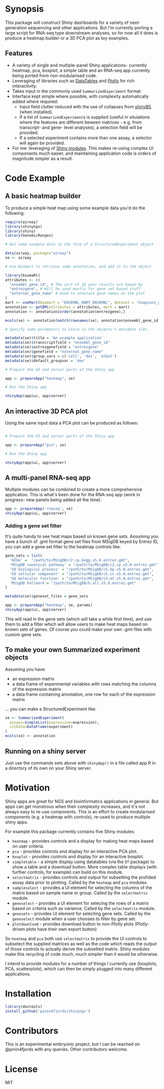 <!-- README.md is generated from README.Rmd. Please edit that file -->
Synopsis
========

This package will construct Shiny dashboards for a variety of next-generation sequencing and other applications. But I'm currently porting a large script for RNA-seq type downstream analyses, so for now all it does is produce a heatmap builder or a 3D PCA plot as toy examples.

Features
--------

-   A variety of single and multiple-panel Shiny applications- currently heatmap, pca, boxplot, a simple table and an RNA-seq app currently being ported from non-modularised code.
-   Leveraging of libraries such as [DataTables](https://rstudio.github.io/DT/) and [Plotly](https://plot.ly/) for rich interactivity.
-   Takes input in the commonly used `SummarizedExperiment` format.
-   Interface kept simple where possible, with complexity automatically added where required:
    -   Input field clutter reduced with the use of collapses from [shinyBS](https://ebailey78.github.io/shinyBS/index.html) (when installed).
    -   If a list of `SummarizedExperiment`s is supplied (useful in situiations where the features are different beween matrices - e.g. from transcript- and gene- level analyses), a selection field will be provided.
    -   If a selected experiment contains more than one assay, a selector will again be provided.
-   For me: leveraging of [Shiny modules](http://shiny.rstudio.com/articles/modules.html). This makes re-using complex UI components much easier, and maintaining application code is orders of magnitude simpler as a result.

Code Example
============

A basic heatmap builder
-----------------------

To produce a simple heat map using some example data you'd do the following:

``` r
require(airway)
library(shinyngs)
library(shiny)
library(GenomicRanges)

# Get some example data in the form of a StructuredExperiment object

data(airway, package="airway")
se <- airway

# Use Biomart to retrieve some annotation, and add it to the object

library(biomaRt)
attributes <- c(
  "ensembl_gene_id", # The sort of ID your results are keyed by
  "entrezgene", # Will be used mostly for gene set based stuff
  "external_gene_name" # Used to annotate gene names on the plot
)
mart <- useMart(biomart = "ENSEMBL_MART_ENSEMBL", dataset = 'hsapiens_gene_ensembl', host='www.ensembl.org')
annotation <- getBM(attributes = attributes, mart = mart)
annotation <- annotation[order(annotation$entrezgene),]

mcols(se) <- annotation[match(rownames(se), annotation$ensembl_gene_id),]

# Specify some parameters to store in the objects's metadata slot. 

metadata(se)$title = 'An example application'
metadata(se)$transcriptfield = "ensembl_gene_id" 
metadata(se)$entrezgenefield = "entrezgene"
metadata(se)$genefield = "external_gene_name"
metadata(se)$group_vars = c('cell', 'dex', 'albut') 
metadata(se)$default_groupvar = 'dex'

# Prepare the UI and server parts of the Shiny app

app <- prepareApp("heatmap", se)

# Run the Shiny app

shinyApp(app$ui, app$server)
```

An interactive 3D PCA plot
--------------------------

Using the same input data a PCA plot can be produced as follows:

``` r

# Prepare the UI and server parts of the Shiny app

app <- prepareApp("pca", se)

# Run the Shiny app

shinyApp(app$ui, app$server)
```

A multi-panel RNA-seq app
-------------------------

Multiple modules can be combined to create a more comprehensive application. This is what's been done for the RNA-seq app (work in progress- new panels being added all the time):

``` r
app <- prepareApp('rnaseq', se)
shinyApp(app$ui, app$server)
```

### Adding a gene set filter

It's quite handy to see heat maps based on known gene sets. Assuming you have a bunch of .gmt format gene set files from MSigDB keyed by Entrez ID, you can add a gene set filter to the heatmap controls like:

``` r
gene_sets = list(
  'KEGG' =  "/path/to/MSigDB/c2.cp.kegg.v5.0.entrez.gmt",
  'MSigDB canonical pathway' = "/path/to/MSigDB/c2.cp.v5.0.entrez.gmt",
  'GO biological process' = "/path/to/MSigDB/c5.bp.v5.0.entrez.gmt",
  'GO cellular component' = "/path/to/MSigDB/c5.cc.v5.0.entrez.gmt",
  'GO molecular function' = "/path/to/MSigDB/c5.mf.v5.0.entrez.gmt",
  'MSigDB hallmark'= "/path/to/MSigDB/h.all.v5.0.entrez.gmt"
)

metadata(se)$geneset_files = gene_sets

app <- prepareApp("heatmap", se, params)
shinyApp(app$ui, app$server)
```

This will read in the gene sets (which will take a while first time), and use them to add a filter which will allow users to make heat maps based on known sets of genes. Of course you could make your own .gmt files with custom gene sets.

To make your own Summarized experiment objects
----------------------------------------------

Assuming you have:

-   an expression matrix
-   a data frame of experimental variables with rows matching the columns of the expression matrix
-   a data frame containing annotation, one row for each of the expression matrix

... you can make a StructuredExperiment like:

``` r
se <- SummarizedExperiment(
  assays=SimpleList(expression=expression),
  colData=DataFrame(experiment)
)
mcols(se) <- annotation
```

Running on a shiny server
-------------------------

Just use the commands sets above with `shinyApp()` in a file called app.R in a directory of its own on your Shiny server.

Motivation
==========

Shiny apps are great for NGS and bioinformatics applications in general. But apps can get monstrous when their complexity increases, and it's not always easy to re-use components. This is an effort to create modularised components (e.g. a heatmap with controls), re-used to produce multiple shiny apps.

For example this package currently contains five Shiny modules:

-   `heatmap` - provides controls and a display for making heat maps based on user criteria.
-   `pca` - provides controls and display for an interactive PCA plot.
-   `boxplot` - provides controls and display for an interactive boxplot.
-   `simpletable` - a simple display using datatables (via the `DT` package) to show a table and a download button. More complex table displays (with further controls, for example) can build on this module.
-   `selectmatrix` - provides controls and output for subsetting the profided assay data prior to plotting. Called by the `heatmap` and `pca` modules.
-   `sampleselect` - provides a UI element for selecting the columns of the matrix based on sample name or group. Called by the `selectmatrix` module.
-   `geneselect` - provides a UI element for selecing the rows of a matrix based on criteria such as variance. Called by the `selectmatrix` module.
-   `genesets` - provides UI element for selecting gene sets. Called by the `geneselect` module when a user chooses to filter by gene set.
-   `plotdownload` - provides download button to non-Plotly plots (Plotly-driven plots have their own export button)

So `heatmap` and `pca` both use `selectmatrix` to provide the UI controls to subselect the supplied matrices as well as the code which reads the output of those controls to actually derive the subsetted matrix. Shiny modules make this recycling of code much, much simpler than it would be otherwise.

I intend to provide modules for a number of things I currently use (boxplots, PCA, scatterplots), which can then be simply plugged into many different applications.

Installation
============

``` r
library(devtools)
install_github('pinin4fjords/shinyngs')
```

Contributors
============

This is an experimental embryonic project, but I can be reached on @pinin4fjords with any queries. Other contributors welcome.

License
=======

MIT
